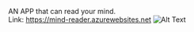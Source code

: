 AN APP that can read your mind.<br />
Link: https://mind-reader.azurewebsites.net
![Alt Text](https://github.com/flynnmcleod/fuckkkk/blob/master/Screen%20Shot%202019-07-06%20at%207.15.24%20pm.png)
